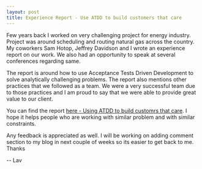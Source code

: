 ```yaml
---
layout: post
title: Experience Report - Use ATDD to build customers that care
---
```


Few years back I worked on very challenging project for energy industry. Project was around scheduling and routing natural gas across the country. My coworkers Sam Hotop, Jeffrey Davidson and I wrote an experience report on our work. We also had an opportunity to speak at several conferences regarding same.

The report is around how to use Acceptance Tests Driven Development to solve analytically challenging problems. The report also mentions other practices that we followed as a team. We were a very successful team due to those practices and I am proud to say that we were able to provide great value to our client.

You can find the report <a href='{{ site.url }}/assets/docs/Experience_Report_ATDD.pdf' target="_blank">here - Using ATDD to build customrs that care</a>. I hope it helps people who are working with similar problem and with similar constraints.

Any feedback is appreciated as well. I will be working on adding comment section to my blog in next couple of weeks so its easier to get back to me. 
Thanks

-- Lav